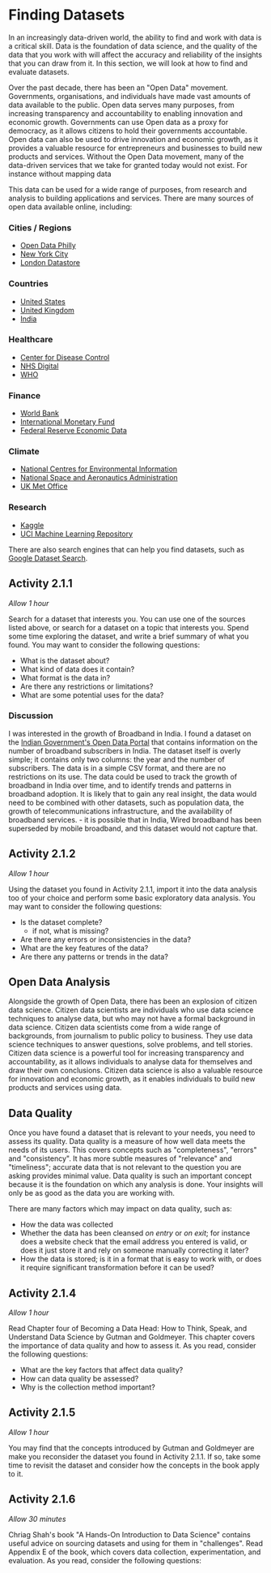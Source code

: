 # Finding Datasets

In an increasingly data-driven world, the ability to find and work with data is
a critical skill. Data is the foundation of data science, and the quality of the
data that you work with will affect the accuracy and reliability of the insights
that you can draw from it. In this section, we will look at how to find and
evaluate datasets.

Over the past decade, there has been an "Open Data" movement. Governments,
organisations, and individuals have made vast amounts of data available to the
public. Open data serves many purposes, from increasing transparency and
accountability to enabling innovation and economic growth. Governments can use
Open data as a proxy for democracy, as it allows citizens to hold their
governments accountable. Open data can also be used to drive innovation and
economic growth, as it provides a valuable resource for entrepreneurs and
businesses to build new products and services. Without the Open Data movement,
many of the data-driven services that we take for granted today would not exist.
For instance without mapping data

This data can be used for a wide range of purposes, from research and analysis
to building applications and services. There are many sources of open data
available online, including:

### Cities / Regions

- [Open Data Philly](https://opendataphilly.org/)
- [New York City](https://opendata.cityofnewyork.us/)
- [London Datastore](https://data.london.gov.uk/)

### Countries

- [United States](https://www.data.gov/)
- [United Kingdom](https://data.gov.uk/)
- [India](https://data.gov.in/)

### Healthcare

- [Center for Disease Control](https://www.cdc.gov/datastatistics/index.html)
- [NHS Digital](https://digital.nhs.uk/data-and-information)
- [WHO](https://www.who.int/data/gho)

### Finance

- [World Bank](https://data.worldbank.org/)
- [International Monetary Fund](https://www.imf.org/en/Data)
- [Federal Reserve Economic Data](https://fred.stlouisfed.org/)

### Climate

- [National Centres for Environmental Information](https://www.ncdc.noaa.gov/data-access)
- [National Space and Aeronautics Administration](https://data.nasa.gov/)
- [UK Met Office](https://www.metoffice.gov.uk/research/climate/climate-monitoring)

### Research

- [Kaggle](https://www.kaggle.com/datasets)
- [UCI Machine Learning Repository](https://archive.ics.uci.edu/ml/index.php)

There are also search engines that can help you find datasets, such as
[Google Dataset Search](https://datasetsearch.research.google.com/).

## Activity 2.1.1

_Allow 1 hour_

Search for a dataset that interests you. You can use one of the sources listed
above, or search for a dataset on a topic that interests you. Spend some time
exploring the dataset, and write a brief summary of what you found. You may want
to consider the following questions:

- What is the dataset about?
- What kind of data does it contain?
- What format is the data in?
- Are there any restrictions or limitations?
- What are some potential uses for the data?

### Discussion

I was interested in the growth of Broadband in India. I found a dataset on the
[Indian Government's Open Data Portal](https://visualize.data.gov.in/?inst=ae965f52-015d-47f6-a6ca-ada4c275970b)
that contains information on the number of broadband subscribers in India. The
dataset itself is overly simple; it contains only two columns: the year and the
number of subscribers. The data is in a simple CSV format, and there are no
restrictions on its use. The data could be used to track the growth of broadband
in India over time, and to identify trends and patterns in broadband adoption.
It is likely that to gain any real insight, the data would need to be combined
with other datasets, such as population data, the growth of telecommunications
infrastructure, and the availability of broadband services. - it is possible
that in India, Wired broadband has been superseded by mobile broadband, and this
dataset would not capture that.

## Activity 2.1.2

_Allow 1 hour_

Using the dataset you found in Activity 2.1.1, import it into the data analysis
too of your choice and perform some basic exploratory data analysis. You may
want to consider the following questions:

- Is the dataset complete?
  - if not, what is missing?
- Are there any errors or inconsistencies in the data?
- What are the key features of the data?
- Are there any patterns or trends in the data?

## Open Data Analysis

Alongside the growth of Open Data, there has been an explosion of citizen data
science. Citizen data scientists are individuals who use data science techniques
to analyse data, but who may not have a formal background in data science.
Citizen data scientists come from a wide range of backgrounds, from journalism
to public policy to business. They use data science techniques to answer
questions, solve problems, and tell stories. Citizen data science is a powerful
tool for increasing transparency and accountability, as it allows individuals to
analyse data for themselves and draw their own conclusions. Citizen data science
is also a valuable resource for innovation and economic growth, as it enables
individuals to build new products and services using data.

## Data Quality

Once you have found a dataset that is relevant to your needs, you need to assess
its quality. Data quality is a measure of how well data meets the needs of its
users. This covers concepts such as "completeness", "errors" and "consistency".
It has more subtle measures of "relevance" and "timeliness"; accurate data that
is not relevant to the question you are asking provides minimal value. Data
quality is such an important concept because it is the foundation on which any
analysis is done. Your insights will only be as good as the data you are working
with.

There are many factors which may impact on data quality, such as:

- How the data was collected
- Whether the data has been cleansed _on entry_ or _on exit_; for instance does
  a website check that the email address you entered is valid, or does it just
  store it and rely on someone manually correcting it later?
- How the data is stored; is it in a format that is easy to work with, or does
  it require significant transformation before it can be used?

## Activity 2.1.4

_Allow 1 hour_

Read Chapter four of Becoming a Data Head: How to Think, Speak, and Understand
Data Science by Gutman and Goldmeyer. This chapter covers the importance of data
quality and how to assess it. As you read, consider the following questions:

- What are the key factors that affect data quality?
- How can data quality be assessed?
- Why is the collection method important?

<!-- TODO: more content here linking the concepts back to the topic -->

## Activity 2.1.5

_Allow 1 hour_

You may find that the concepts introduced by Gutman and Goldmeyer are make you
reconsider the dataset you found in Activity 2.1.1. If so, take some time to
revisit the dataset and consider how the concepts in the book apply to it.

## Activity 2.1.6

_Allow 30 minutes_

Chriag Shah's book "A Hands-On Introduction to Data Science" contains useful advice on sourcing datasets and using for them in "challenges". Read Appendix E of the book, which covers data collection, experimentation, and evaluation. As you read, consider the following questions:
